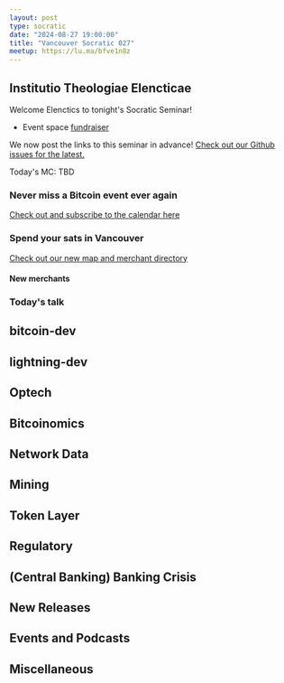 ```yaml
---
layout: post
type: socratic
date: "2024-08-27 19:00:00"
title: "Vancouver Socratic 027"
meetup: https://lu.ma/bfve1n8z
---
```


## Institutio Theologiae Elencticae

Welcome Elenctics to tonight's Socratic Seminar!

- Event space [fundraiser](https://we.encrypt.cash/apps/RGEE4XWAqPAyrSEZo3EMRkG2ZkB/crowdfund)

We now post the links to this seminar in advance! [Check out our Github issues for the latest.](https://github.com/VancouverBitdevs/VancouverBitdevs.github.io/issues)

Today's MC: TBD

### Never miss a Bitcoin event ever again

[Check out and subscribe to the calendar here](/calendar)



### Spend your sats in Vancouver

[Check out our new map and merchant directory](/map)

#### New merchants



<!-- ### Today's talk -->

### Today's talk



## bitcoin-dev



## lightning-dev



## Optech



## Bitcoinomics



## Network Data



## Mining



## Token Layer



## Regulatory



## (Central Banking) Banking Crisis



## New Releases


## Events and Podcasts



## Miscellaneous


